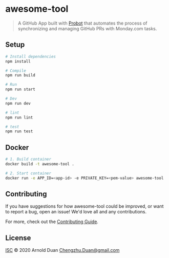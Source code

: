 # awesome-tool

> A GitHub App built with [Probot](https://github.com/probot/probot) that automates the process of synchronizing and managing GitHub PRs with Monday.com tasks.

## Setup

```sh
# Install dependencies
npm install

# Compile
npm run build

# Run
npm run start

# Dev
npm run dev

# lint
npm run lint

# test
npm run test
```

## Docker

```sh
# 1. Build container
docker build -t awesome-tool .

# 2. Start container
docker run -e APP_ID=<app-id> -e PRIVATE_KEY=<pem-value> awesome-tool
```

## Contributing

If you have suggestions for how awesome-tool could be improved, or want to report a bug, open an issue! We'd love all and any contributions.

For more, check out the [Contributing Guide](CONTRIBUTING.md).

## License

[ISC](LICENSE) © 2020 Arnold Duan <Chengzhu.Duan@gmail.com>

